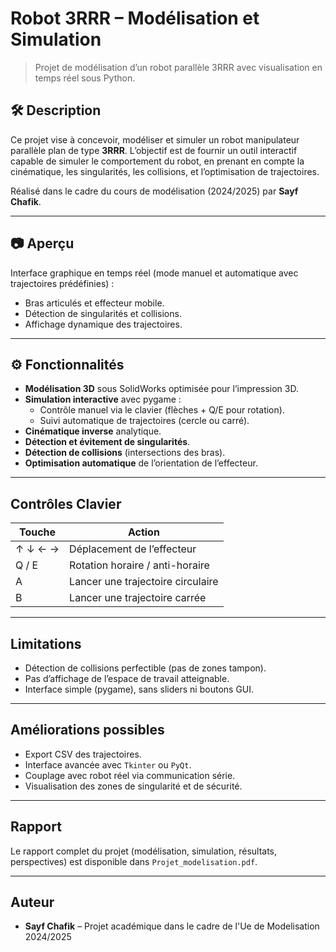 # Robot 3RRR – Modélisation et Simulation

> Projet de modélisation d’un robot parallèle 3RRR avec visualisation en temps réel sous Python.

## 🛠️ Description

Ce projet vise à concevoir, modéliser et simuler un robot manipulateur parallèle plan de type **3RRR**. L’objectif est de fournir un outil interactif capable de simuler le comportement du robot, en prenant en compte la cinématique, les singularités, les collisions, et l’optimisation de trajectoires.

Réalisé dans le cadre du cours de modélisation (2024/2025) par **Sayf Chafik**.

---

## 📷 Aperçu

Interface graphique en temps réel (mode manuel et automatique avec trajectoires prédéfinies) :

- Bras articulés et effecteur mobile.
- Détection de singularités et collisions.
- Affichage dynamique des trajectoires.

---

## ⚙️ Fonctionnalités

- **Modélisation 3D** sous SolidWorks optimisée pour l’impression 3D.
- **Simulation interactive** avec pygame :
  - Contrôle manuel via le clavier (flèches + Q/E pour rotation).
  - Suivi automatique de trajectoires (cercle ou carré).
- **Cinématique inverse** analytique.
- **Détection et évitement de singularités**.
- **Détection de collisions** (intersections des bras).
- **Optimisation automatique** de l’orientation de l’effecteur.

---

## Contrôles Clavier

| Touche | Action                          |
|--------|---------------------------------|
| ↑ ↓ ← → | Déplacement de l’effecteur       |
| Q / E  | Rotation horaire / anti-horaire |
| A      | Lancer une trajectoire circulaire |
| B      | Lancer une trajectoire carrée     |

---

##  Limitations

- Détection de collisions perfectible (pas de zones tampon).
- Pas d’affichage de l’espace de travail atteignable.
- Interface simple (pygame), sans sliders ni boutons GUI.

---

## Améliorations possibles

- Export CSV des trajectoires.
- Interface avancée avec `Tkinter` ou `PyQt`.
- Couplage avec robot réel via communication série.
- Visualisation des zones de singularité et de sécurité.

---

## Rapport

Le rapport complet du projet (modélisation, simulation, résultats, perspectives) est disponible dans `Projet_modelisation.pdf`.

---

## Auteur

- **Sayf Chafik** – Projet académique dans le cadre de l'Ue de Modelisation 2024/2025


